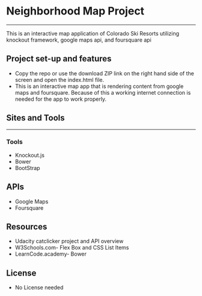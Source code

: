# Neighborhood Map Project
___

This is an interactive map application of Colorado Ski Resorts utilizing knockout framework, google maps api, and foursquare api

## Project set-up and features
  - Copy the repo or use the download ZIP link on the right hand side of the screen  and open the index.html file.
  - This is an interactive map app that is rendering content from google maps and foursquare. Because of this a working internet connection is needed for the app to work properly.

## Sites and Tools
___
 ### Tools
 - Knockout.js
 - Bower
 - BootStrap

 ## APIs
 - Google Maps
 - Foursquare

 ## Resources
 - Udacity catclicker project and API overview
 - W3Schools.com- Flex Box and CSS List Items
 - LearnCode.academy- Bower

 ## License
 - No License needed